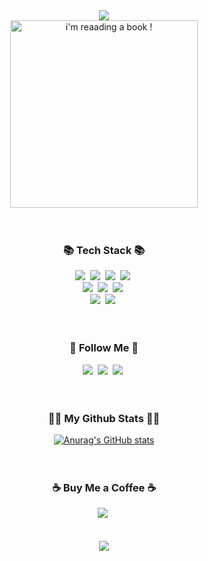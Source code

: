 <div align="center">
  <img src="https://capsule-render.vercel.app/api?type=waving&color=gradient&height=200&section=header&text=Hi!%20I%27m%20Krittin!&fontAlign=50&fontAlignY=50&fontSize=90&fontColor=ffffff&animation=fadeIn">
</div> 
    
<div align="center">
  <img src="https://krittindev.github.io/randominclass/img/kkrittin.png" alt="i'm reaading a book !" width="300" >
</div>
<br><br>

<h3 align="center">📚 Tech Stack 📚</h3>
<div align="center">
  <img src="https://img.shields.io/badge/C%2B%2B-00599C?style=for-the-badge&logo=c%2B%2B&logoColor=white"/></a>&nbsp 
  <img src="https://img.shields.io/badge/Python-14354C?style=for-the-badge&logo=python&logoColor=white"/></a>&nbsp 
  <img src="https://img.shields.io/badge/HTML5-E34F26?style=for-the-badge&logo=html5&logoColor=white"/></a>&nbsp 
  <img src="https://img.shields.io/badge/CSS3-1572B6?style=for-the-badge&logo=css3&logoColor=white"/></a>&nbsp 
  <br>
  <img src="https://img.shields.io/badge/JavaScript-323330?style=for-the-badge&logo=javascript&logoColor=F7DF1E"/></a>&nbsp 
  <img src="https://img.shields.io/badge/PHP-777BB4?style=for-the-badge&logo=php&logoColor=white"/></a>&nbsp 
  <img src="https://img.shields.io/badge/MySQL-00000F?style=for-the-badge&logo=mysql&logoColor=white"/></a>&nbsp 
  <br>
  <img src="https://img.shields.io/badge/Bootstrap-563D7C?style=for-the-badge&logo=bootstrap&logoColor=white"/></a>&nbsp 
  <img src="https://img.shields.io/badge/VIM-%2311AB00.svg?&style=for-the-badge&logo=vim&logoColor=white"/></a>&nbsp 
  <br>
</div>
<br><br>

<h3 align="center">🕺 Follow Me 🕺</h3>
<div align='center'>
  <a href="https://www.facebook.com/suea.krittin/"><img src="https://img.shields.io/badge/Facebook-1877F2?style=for-the-badge&logo=facebook&logoColor=white" /></a>&nbsp
  <a href="https://www.instagram.com/kk_suea/"><img src="https://img.shields.io/badge/Instagram-E4405F?style=for-the-badge&logo=instagram&logoColor=white" /></a>&nbsp
  <a href="mailto:krittinkunaree@gmail.com"><img src="https://img.shields.io/badge/Gmail-D14836?style=for-the-badge&logo=gmail&logoColor=white" /></a>&nbsp
</div>
<br><br>

<h3 align="center">👨‍💻 My Github Stats 👨‍💻</h3>
<div align="center">
  <a href="https://github.com/anuraghazra/github-readme-stats"><img alt="Anurag's GitHub stats" src="https://github-readme-stats.vercel.app/api?username=tuliptgr&hide_title=true&show_icons=true&include_all_commits=true&disable_animations=true&theme=omni" /></a>
</div>
<br><br>

<h3 align="center">☕ Buy Me a Coffee ☕</h3>
<div align='center'>
  <a href="https://www.buymeacoffee.com/tuliptgr"><img src="https://img.shields.io/badge/buy_me_a_coffee-f7d501?style=for-the-badge&logo=buy-me-a-coffee&logoColor=black" /></a>&nbsp
</div>
<br><br>

<div align='center'>
  <a href="#"><img src="https://visitor-badge.glitch.me/badge?page_id=tuliptgr?style=for-the-badge&logo=appveyor"></a>
</div>
<br><br>




<!--
**tuliptgr/tuliptgr** is a ✨ _special_ ✨ repository because its `README.md` (this file) appears on your GitHub profile.

Here are some ideas to get you started:

- 🔭 I’m currently working on ...
- 🌱 I’m currently learning ...
- 👯 I’m looking to collaborate on ...
- 🤔 I’m looking for help with ...
- 💬 Ask me about ...
- 📫 How to reach me: ...
- 😄 Pronouns: ...
- ⚡ Fun fact: ...
-->
